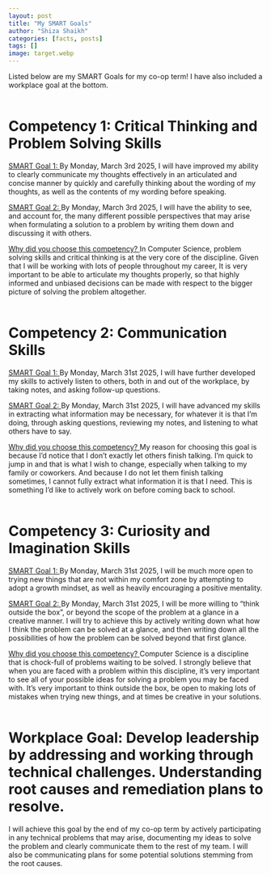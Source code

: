 ```yaml
---
layout: post
title: "My SMART Goals"
author: "Shiza Shaikh"
categories: [facts, posts]
tags: []
image: target.webp
---
```


Listed below are my SMART Goals for my co-op term! I have also included a workplace goal at the bottom.<br/><br/>

# Competency 1: Critical Thinking and Problem Solving Skills
<ins>SMART Goal 1: </ins>By Monday, March 3rd 2025, I will have improved my ability to clearly communicate my thoughts effectively in an articulated and concise manner by quickly and carefully thinking about the wording of my thoughts, as well as the contents of my wording before speaking. 

<ins>SMART Goal 2: </ins>By Monday, March 3rd 2025, I will have the ability to see, and account for, the many different possible perspectives that may arise when formulating a solution to a problem by writing them down and discussing it with others.

<ins>Why did you choose this competency? </ins> In Computer Science, problem solving skills and critical thinking is at the very core of the discipline. Given that I will be working with lots of people throughout my career, It is very important to be able to articulate my thoughts properly, so that highly informed and unbiased decisions can be made with respect to the bigger picture of solving the problem altogether. <br/><br/>


# Competency 2: Communication Skills
<ins>SMART Goal 1: </ins>By Monday, March 31st 2025, I will have further developed my skills to actively listen to others, both in and out of the workplace, by taking notes, and asking follow-up questions. 

<ins>SMART Goal 2: </ins>By Monday, March 31st 2025, I will have advanced my skills in extracting what information may be necessary, for whatever it is that I’m doing, through asking questions, reviewing my notes, and listening to what others have to say.

<ins>Why did you choose this competency? </ins>
My reason for choosing this goal is because I’d notice that I don’t exactly let others finish talking. I’m quick to jump in and that is what I wish to change, especially when talking to my family or coworkers. And because I do not let them finish talking sometimes, I cannot fully extract what information it is that I need. This is something I’d like to actively work on before coming back to school.
<br/><br/>


# Competency 3: Curiosity and Imagination Skills
<ins>SMART Goal 1: </ins>
By Monday, March 31st 2025, I will be much more open to trying new things that are not within my comfort zone by attempting to adopt a growth mindset, as well as heavily encouraging a positive mentality.

<ins>SMART Goal 2: </ins>
By Monday, March 31st 2025, I will be more willing to “think outside the box”, or beyond the scope of the problem at a glance in a creative manner. I will try to achieve this by actively writing down what how I think the problem can be solved at a glance, and then writing down all the possibilities of how the problem can be solved beyond that first glance.

<ins>Why did you choose this competency? </ins>
Computer Science is a discipline that is chock-full of problems waiting to be solved. I strongly believe that when you are faced with a problem within this discipline, it’s very important to see all of your possible ideas for solving a problem you may be faced with. It’s very important to think outside the box, be open to making lots of mistakes when trying new things, and at times be creative in your solutions.
<br/><br/>

# Workplace Goal: Develop leadership by addressing and working through technical challenges. Understanding root causes and remediation plans to resolve.

I will achieve this goal by the end of my co-op term by actively participating in any technical problems that may arise, documenting my ideas to solve the problem and clearly communicate them to the rest of my team. I will also be communicating plans for some potential solutions stemming from the root causes.



